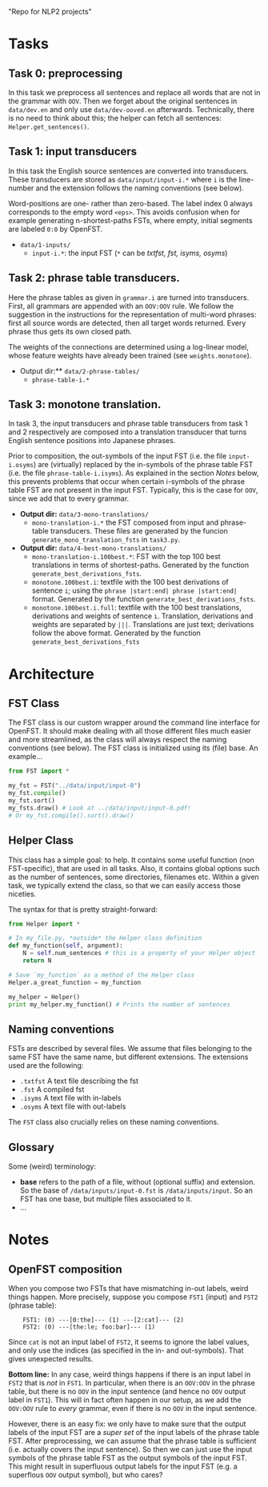 "Repo for NLP2 projects" 

# Tasks
## Task 0: preprocessing
In this task we preprocess all sentences and replace all words that are not in the grammar with `OOV`. Then we forget about the original sentences in `data/dev.en` and only use `data/dev-ooved.en` afterwards. Technically, there is no need to think about this; the helper can fetch all sentences: `Helper.get_sentences()`.

## Task 1: input transducers
In this task the English source sentences are converted into transducers. These transducers are stored as `data/input/input-i.*` where `i` is the line-number and the extension follows the naming conventions (see below).

Word-positions are one- rather than zero-based. The label index 0 always corresponds to the empty word `<eps>`. This avoids confusion when for example generating n-shortest-paths FSTs, where empty, initial segments are labeled `0:0` by OpenFST.

* `data/1-inputs/`
    * `input-i.*`: the input FST (`*` can be *txtfst, fst, isyms, osyms*)

## Task 2: phrase table transducers.
Here the phrase tables as given in `grammar.i` are turned into transducers. First, all grammars are appended with an `OOV:OOV` rule. We follow the suggestion in the instructions for the representation of multi-word phrases: first all source words are detected, then all target words returned. Every phrase thus gets its own closed path. 

The weights of the connections are determined using a log-linear model, whose feature weights have already been trained (see `weights.monotone`).

* Output dir:** `data/2-phrase-tables/`
    * `phrase-table-i.*`

## Task 3: monotone translation.
In task 3, the input transducers and phrase table transducers from task 1 and 2 respectively are composed into a translation transducer that turns English sentence positions into Japanese phrases.

Prior to composition, the out-symbols of the input FST (i.e. the file `input-i.osyms`) are (virtually) replaced by the in-symbols of the phrase table FST (i.e. the file `phrase-table-i.isyms`). As explained in the section *Notes* below, this prevents problems that occur when certain i-symbols of the phrase table FST are not present in the input FST. Typically, this is the case for `OOV`, since we add that to every grammar.

* **Output dir:** `data/3-mono-translations/`
    * `mono-translation-i.*` the FST composed from input and phrase-table transducers. These files are generated by the funcion `generate_mono_translation_fsts` in `task3.py`.
*  **Output dir:** `data/4-best-mono-translations/`
    * `mono-translation-i.100best.*`: FST with the top 100 best translations in terms of shortest-paths. Generated by the function `generate_best_derivations_fsts`.
    * `monotone.100best.i`: textfile with the 100 best derivations of sentence `i`; using the `phrase |start:end| phrase |start:end|` format. Generated by the function `generate_best_derivations_fsts`.
    * `monotone.100best.i.full`: textfile with the 100 best translations, derivations and weights of sentence `i`. Translation, derivations and weights are separated by ` ||| `. Translations are just text; derivations follow the above format. Generated by the function `generate_best_derivations_fsts`

# Architecture

## FST Class
The FST class is our custom wrapper around the command line interface for OpenFST. It should make dealing with all those different files much easier and more streamlined, as the class will always respect the naming conventions (see below). The FST class is initialized using its (file) base. An example...

```python
from FST import *

my_fst = FST("../data/input/input-0")
my_fst.compile()
my_fst.sort()
my_fsts.draw() # Look at ../data/input/input-0.pdf!
# Or my_fst.compile().sort().draw()
```

## Helper Class
This class has a simple goal: to help. It contains some useful function (non FST-specific), that are used in all tasks. Also, it contains global options such as the number of sentences, some directories, filenames etc. Within a given task, we typically extend the class, so that we can easily access those niceties. 

The syntax for that is pretty straight-forward:
```python
from Helper import *

# In my_file.py, *outside* the Helper class definition
def my_function(self, argument):
    N = self.num_sentences # this is a property of your Helper object
    return N 

# Save `my_function` as a method of the Helper class
Helper.a_great_function = my_function

my_helper = Helper()
print my_helper.my_function() # Prints the number of sentences
```

## Naming conventions

FSTs are described by several files. We assume that files belonging to the same FST have the same name, but different extensions. The extensions used are the following:

* `.txtfst` A text file describing the fst
* `.fst` A compiled fst
* `.isyms` A text file with in-labels
* `.osyms` A text file with out-labels

The `FST` class also crucially relies on these naming conventions. 

## Glossary
Some (weird) terminology:

* **base** refers to the path of a file, without (optional suffix) and extension. So the base of `/data/inputs/input-0.fst` is `/data/inputs/input`. So an FST has one base, but multiple files associated to it.
* ...

# Notes
## OpenFST composition
When you compose two FSTs that have mismatching in-out labels, weird things happen. More precisely, suppose you compose `FST1` (input) and `FST2` (phrase table):
```
    FST1: (0) ---[0:the]--- (1) ---[2:cat]--- (2)
    FST2: (0) ---[the:le; foo:bar]--- (1)
```
Since `cat` is not an input label of `FST2`, it seems to ignore the label values, and only use the indices (as specified in the in- and out-symbols). That gives unexpected results.

**Bottom line:** In any case, weird things happens if there is an input label in `FST2` that is *not* in `FST1`. In particular, when there is an `OOV:OOV` in the phrase table, but there is no `OOV` in the input sentence (and hence no `OOV` output label in `FST1`). This will in fact often happen in our setup, as we add the `OOV:OOV` rule to *every* grammar, even if there is no `OOV` in the input sentence.

However, there is an easy fix: we only have to make sure that the output labels of the input FST are a *super set* of the input labels of the phrase table FST.  After preprocessing, we can assume that the phrase table is sufficient (i.e. actually covers the input sentence). So then we can just use the input symbols of the phrase table FST as the output symbols of the input FST. This might result in superfluous output labels for the input FST (e.g. a superflous `OOV` output symbol), but who cares?



